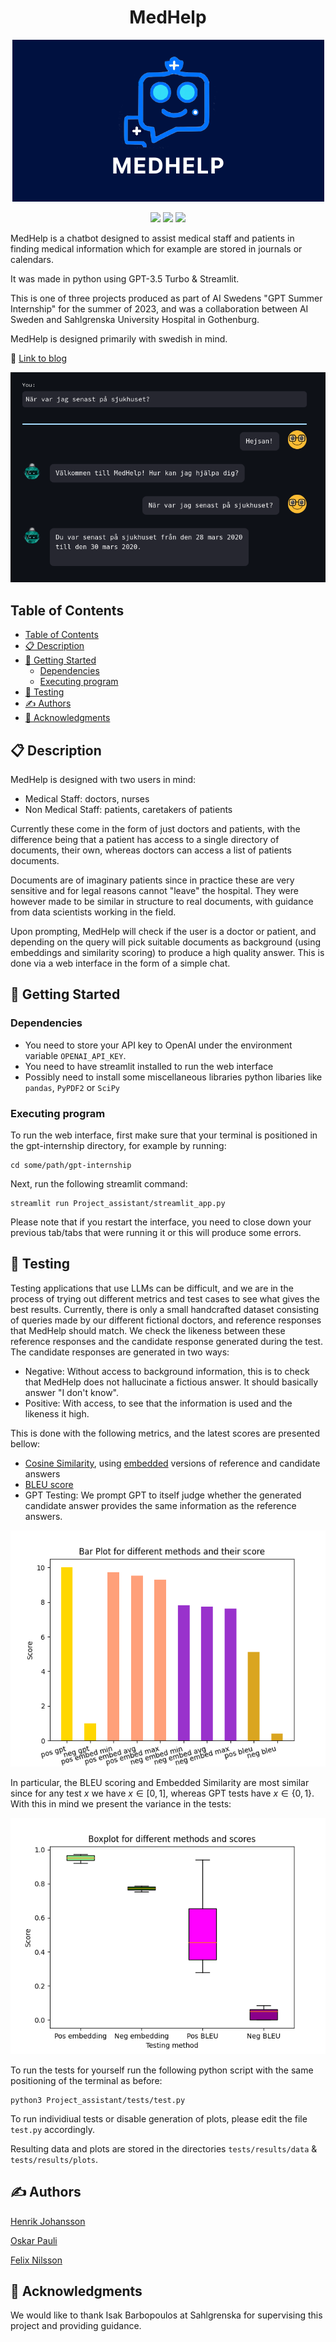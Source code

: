<h1 align= center>MedHelp</h1>



<p align="center">
  <img src="img/MedHelp2.png" />
</p>

<p align="center">
<img src="https://img.shields.io/badge/python-3670A0?style=for-the-badge&logo=python&logoColor=ffdd54"/>
<img src="https://img.shields.io/badge/chatGPT-74aa9c?style=for-the-badge&logo=openai&logoColor=white"/>
<img src="https://img.shields.io/badge/pandas-%23150458.svg?style=for-the-badge&logo=pandas&logoColor=white"/>
</p>


MedHelp is a chatbot designed to assist medical staff and patients in finding medical information which for example are stored in journals or calendars.

It was made in python using GPT-3.5 Turbo & Streamlit.

This is one of three projects produced as part of AI Swedens "GPT Summer Internship" for the summer of 2023, and was a collaboration between AI Sweden and Sahlgrenska University Hospital in Gothenburg.

MedHelp is designed primarily with swedish in mind.

🔗 [Link to blog]( https://my.ai.se/projects/287)

<p align="center">
  <img src="img/patientdialogue.png" />
</p>


## Table of Contents 
- [Table of Contents](#table-of-contents)
- [📋 Description](#-description)
- [🚀 Getting Started](#-getting-started)
  - [Dependencies](#dependencies)
  - [Executing program](#executing-program)
- [🧪 Testing](#-testing)
- [✍️ Authors](#️-authors)
- [🤝 Acknowledgments](#-acknowledgments)




## 📋 Description

MedHelp is designed with two users in mind:

* Medical Staff: doctors, nurses
* Non Medical Staff: patients, caretakers of patients
  
Currently these come in the form of just doctors and patients, with the difference being that a patient has access to a single directory of documents, their own, whereas doctors can access a list of patients documents.

Documents are of imaginary patients since in practice these are very sensitive and for legal reasons cannot "leave" the hospital.
They were however made to be similar in structure to real documents, with guidance from data scientists working in the field.

Upon prompting, MedHelp will check if the user is a doctor or patient, and depending on the query will pick suitable documents as background (using embeddings and similarity scoring) to produce a high quality answer. This is done via a web interface in the form of a simple chat.

## 🚀 Getting Started

### Dependencies

* You need to store your API key to OpenAI under the environment variable ```OPENAI_API_KEY```.
* You need to have streamlit installed to run the web interface
* Possibly need to install some miscellaneous libraries python libaries like ```pandas```, ```PyPDF2``` or ```SciPy```

### Executing program

To run the web interface, first make sure that your terminal is positioned in the gpt-internship directory, for example by running:
```
cd some/path/gpt-internship
```
Next, run the following streamlit command:
```
streamlit run Project_assistant/streamlit_app.py
```
Please note that if you restart the interface, you need to close down your previous tab/tabs that were running it or this will produce some errors.


## 🧪 Testing
Testing applications that use LLMs can be difficult, and we are in the process of trying out different metrics and test cases to see what gives the best results.
Currently, there is only a small handcrafted dataset consisting of queries made by our different fictional doctors, and reference responses that MedHelp should match.
We check the likeness between these reference responses and the candidate response generated during the test. The candidate responses are generated in two ways:

* Negative: Without access to background information, this is to check that MedHelp does not hallucinate a fictious answer. It should basically answer "I don't know".
* Positive: With access, to see that the information is used and the likeness it high.

This is done with the following metrics, and the latest scores are presented bellow:
* [Cosine Similarity](https://en.wikipedia.org/wiki/Cosine_similarity), using [embedded](https://platform.openai.com/docs/guides/embeddings/what-are-embeddings) versions of reference and candidate answers
* [BLEU score](https://en.wikipedia.org/wiki/BLEU)
* GPT Testing: We prompt GPT to itself judge whether the generated candidate answer provides the same information as the reference answers.

<p align="center">
  <img src="Project_assistant/testing/tests/plots_n_results/barplot_tot.png" />
</p>



In particular, the BLEU scoring and Embedded Similarity are most similar since for any test $x$ we have $x \in [0,1]$, whereas GPT tests have $x \in \{0,1\}$. With this in mind we present the variance in the tests:

<p align="center">
  <img src="Project_assistant/testing/tests/plots_n_results/boxplot_avg.png" />
</p>

To run the tests for yourself run the following python script with the same positioning of the terminal as before:
```
python3 Project_assistant/tests/test.py
```
To run individiual tests or disable generation of plots, please edit the file ```test.py``` accordingly.

Resulting data and plots are stored in the directories ```tests/results/data``` & ```tests/results/plots```.


## ✍️ Authors
[Henrik Johansson](https://github.com/henkejson)

[Oskar Pauli](https://github.com/OGPauli)

[Felix Nilsson](https://github.com/Felix-Nilsson)


## 🤝 Acknowledgments

We would like to thank Isak Barbopoulos at Sahlgrenska for supervising this project and providing guidance.